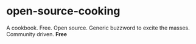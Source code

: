 # open-source-cooking

A cookbook. Free. Open source. Generic buzzword to excite the masses. Community driven. **Free**


